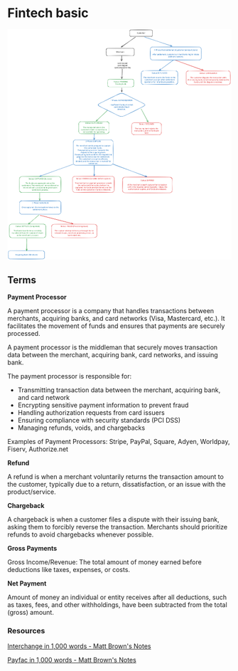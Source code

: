 # Fintech basic

<img src="basic.svg">

## Terms

**Payment Processor**

A payment processor is a company that handles transactions between merchants, acquiring banks, and card networks (Visa, Mastercard, etc.). It facilitates the movement of funds and ensures that payments are securely processed.

A payment processor is the middleman that securely moves transaction data between the merchant, acquiring bank, card networks, and issuing bank.

The payment processor is responsible for:

- Transmitting transaction data between the merchant, acquiring bank, and card network
- Encrypting sensitive payment information to prevent fraud
- Handling authorization requests from card issuers
- Ensuring compliance with security standards (PCI DSS)
- Managing refunds, voids, and chargebacks

Examples of Payment Processors: Stripe, PayPal, Square, Adyen, Worldpay, Fiserv, Authorize.net

**Refund**

A refund is when a merchant voluntarily returns the transaction amount to the customer, typically due to a return, dissatisfaction, or an issue with the product/service.

**Chargeback**

A chargeback is when a customer files a dispute with their issuing bank, asking them to forcibly reverse the transaction.
Merchants should prioritize refunds to avoid chargebacks whenever possible.

**Gross Payments**

Gross Income/Revenue: The total amount of money earned before deductions like taxes, expenses, or costs.

**Net Payment**

Amount of money an individual or entity receives after all deductions, such as taxes, fees, and other withholdings, have been subtracted from the total (gross) amount.

### Resources

[Interchange in 1,000 words - Matt Brown's Notes](https://notes.mtb.xyz/p/interchange-in-1000-words)

[Payfac in 1,000 words - Matt Brown's Notes](https://notes.mtb.xyz/p/payfac-1000-words)
